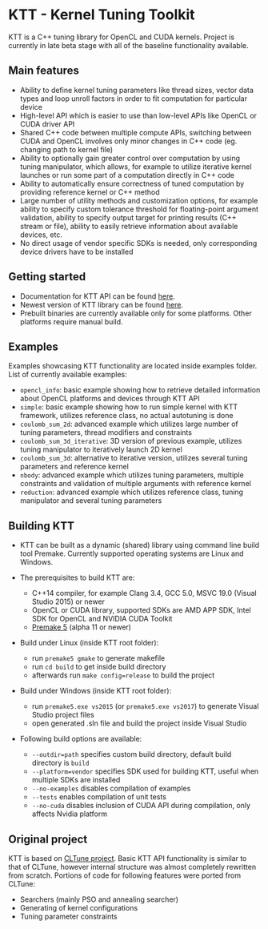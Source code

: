 KTT - Kernel Tuning Toolkit
===========================

KTT is a C++ tuning library for OpenCL and CUDA kernels.
Project is currently in late beta stage with all of the baseline functionality available.

Main features
-------------
* Ability to define kernel tuning parameters like thread sizes, vector data types and loop unroll factors in order to fit computation
for particular device
* High-level API which is easier to use than low-level APIs like OpenCL or CUDA driver API
* Shared C++ code between multiple compute APIs, switching between CUDA and OpenCL involves only minor changes in C++ code
(eg. changing path to kernel file)
* Ability to optionally gain greater control over computation by using tuning manipulator, which allows, for example to utilize iterative
kernel launches or run some part of a computation directly in C++ code
* Ability to automatically ensure correctness of tuned computation by providing reference kernel or C++ method
* Large number of utility methods and customization options, for example ability to specify custom tolerance threshold for floating-point
argument validation, ability to specify output target for printing results (C++ stream or file), ability to easily retrieve information about
available devices, etc.
* No direct usage of vendor specific SDKs is needed, only corresponding device drivers have to be installed

Getting started
---------------

* Documentation for KTT API can be found [here](https://github.com/Fillo7/KTT/blob/master/documentation/ktt_api.md).
* Newest version of KTT library can be found [here](https://github.com/Fillo7/KTT/releases).
* Prebuilt binaries are currently available only for some platforms. Other platforms require manual build.

Examples
--------

Examples showcasing KTT functionality are located inside examples folder.
List of currently available examples:

* `opencl_info`: basic example showing how to retrieve detailed information about OpenCL platforms and devices through KTT API
* `simple`: basic example showing how to run simple kernel with KTT framework, utilizes reference class, no actual autotuning is done
* `coulomb_sum_2d`: advanced example which utilizes large number of tuning parameters, thread modifiers and constraints
* `coulomb_sum_3d_iterative`: 3D version of previous example, utilizes tuning manipulator to iteratively launch 2D kernel
* `coulomb_sum_3d`: alternative to iterative version, utilizes several tuning parameters and reference kernel
* `nbody`: advanced example which utilizes tuning parameters, multiple constraints and validation of multiple arguments with reference kernel
* `reduction`: advanced example which utilizes reference class, tuning manipulator and several tuning parameters

Building KTT
------------

* KTT can be built as a dynamic (shared) library using command line build tool Premake.
Currently supported operating systems are Linux and Windows.

* The prerequisites to build KTT are:
    - C++14 compiler, for example Clang 3.4, GCC 5.0, MSVC 19.0 (Visual Studio 2015) or newer
    - OpenCL or CUDA library, supported SDKs are AMD APP SDK, Intel SDK for OpenCL and NVIDIA CUDA Toolkit
    - [Premake 5](https://premake.github.io/download.html) (alpha 11 or newer)

* Build under Linux (inside KTT root folder):
    - run `premake5 gmake` to generate makefile
    - run `cd build` to get inside build directory
    - afterwards run `make config=release` to build the project
    
* Build under Windows (inside KTT root folder):
    - run `premake5.exe vs2015` (or `premake5.exe vs2017`) to generate Visual Studio project files
    - open generated .sln file and build the project inside Visual Studio

* Following build options are available:
    - `--outdir=path` specifies custom build directory, default build directory is `build`
    - `--platform=vendor` specifies SDK used for building KTT, useful when multiple SDKs are installed
    - `--no-examples` disables compilation of examples
    - `--tests` enables compilation of unit tests
    - `--no-cuda` disables inclusion of CUDA API during compilation, only affects Nvidia platform
    
Original project
----------------

KTT is based on [CLTune project](https://github.com/CNugteren/CLTune). Basic KTT API functionality is similar to that of CLTune,
however internal structure was almost completely rewritten from scratch. Portions of code for following features were ported from CLTune:
* Searchers (mainly PSO and annealing searcher)
* Generating of kernel configurations
* Tuning parameter constraints
